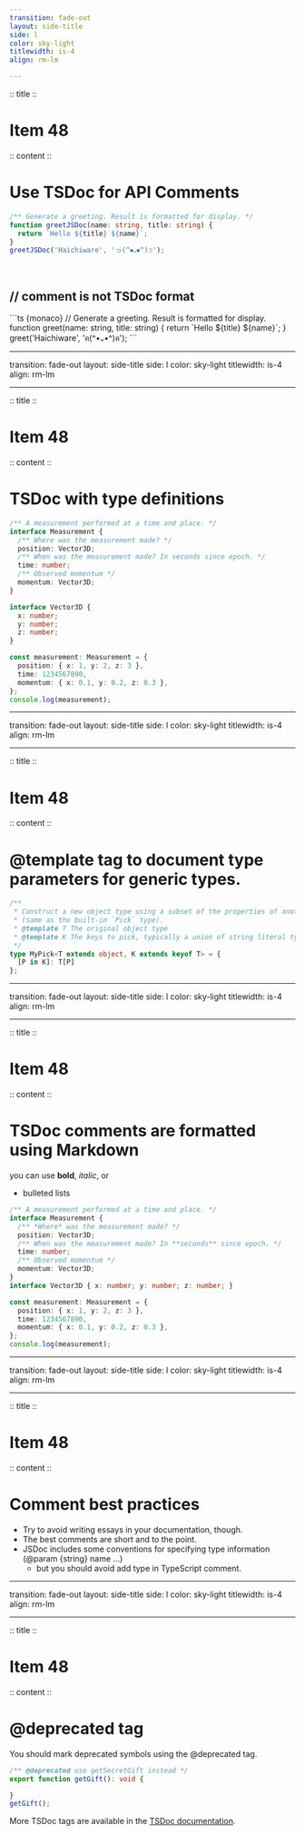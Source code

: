 ```yaml
---
transition: fade-out
layout: side-title
side: l
color: sky-light
titlewidth: is-4
align: rm-lm

---
```

:: title ::

# Item 48

<HachiwareItem2e text="Item 68 (2e)"/>

:: content ::

# Use TSDoc for API Comments

```ts {monaco}
/** Generate a greeting. Result is formatted for display. */
function greetJSDoc(name: string, title: string) {
  return `Hello ${title} ${name}`;
}
greetJSDoc('Haichiware', 'っ(^⦁᎑⦁^)੭');
```
<br/>

<v-click>
<h2> // comment is not TSDoc format</h2>
```ts {monaco}
// Generate a greeting. Result is formatted for display.
function greet(name: string, title: string) {
  return `Hello ${title} ${name}`;
}
greet('Haichiware', 'ฅ(^•᎑•^)ฅ');
```
</v-click>

---
transition: fade-out
layout: side-title
side: l
color: sky-light
titlewidth: is-4
align: rm-lm

---
:: title ::

# Item 48

<HachiwareItem2e text="Item 68 (2e)"/>

:: content ::

# TSDoc with type definitions

```ts {monaco}
/** A measurement performed at a time and place. */
interface Measurement {
  /** Where was the measurement made? */
  position: Vector3D;
  /** When was the measurement made? In seconds since epoch. */
  time: number;
  /** Observed momentum */
  momentum: Vector3D;
}

interface Vector3D {
  x: number;
  y: number;
  z: number;
}

const measurement: Measurement = {
  position: { x: 1, y: 2, z: 3 },
  time: 1234567890,
  momentum: { x: 0.1, y: 0.2, z: 0.3 },
};
console.log(measurement);
```

---
transition: fade-out
layout: side-title
side: l
color: sky-light
titlewidth: is-4
align: rm-lm

---
:: title ::

# Item 48

<HachiwareItem2e text="Item 68 (2e)"/>

:: content ::

# @template tag to document type parameters for generic types.

```ts {monaco}
/**
 * Construct a new object type using a subset of the properties of another one
 * (same as the built-in `Pick` type).
 * @template T The original object type
 * @template K The keys to pick, typically a union of string literal types.
 */
type MyPick<T extends object, K extends keyof T> = {
  [P in K]: T[P]
};
```

---
transition: fade-out
layout: side-title
side: l
color: sky-light
titlewidth: is-4
align: rm-lm

---
:: title ::

# Item 48

<HachiwareItem2e text="Item 68 (2e)"/>

:: content ::

# TSDoc comments are formatted using Markdown

you can use **bold**, *italic*, or 
- bulleted lists

```ts {monaco}
/** A measurement performed at a time and place. */
interface Measurement {
  /** *Where* was the measurement made? */
  position: Vector3D;
  /** When was the measurement made? In **seconds** since epoch. */
  time: number;
  /** Observed momentum */
  momentum: Vector3D;
}
interface Vector3D { x: number; y: number; z: number; }

const measurement: Measurement = {
  position: { x: 1, y: 2, z: 3 },
  time: 1234567890,
  momentum: { x: 0.1, y: 0.2, z: 0.3 },
};
console.log(measurement);
```

---
transition: fade-out
layout: side-title
side: l
color: sky-light
titlewidth: is-4
align: rm-lm

---
:: title ::

# Item 48

<HachiwareItem2e text="Item 68 (2e)"/>

:: content ::

# Comment best practices


- Try to avoid writing essays in your documentation, though.
- The best comments are short and to the point.
- JSDoc includes some conventions for specifying type information (@param {string} name ...)
  - but you should avoid add type in TypeScript comment.

---
transition: fade-out
layout: side-title
side: l
color: sky-light
titlewidth: is-4
align: rm-lm

---
:: title ::

# Item 48

<HachiwareItem2e text="Item 68 (2e)"/>

:: content ::

# @deprecated tag

You should mark deprecated symbols using the @deprecated tag.

```ts {monaco}
/** @deprecated use getSecretGift instead */
export function getGift(): void {

}
getGift();
```

More TSDoc tags are available in the [TSDoc documentation](https://tsdoc.org/).